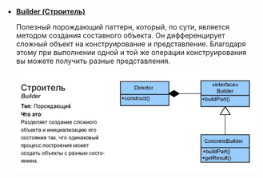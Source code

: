 
- [**Builder (Строитель)**](builder/)

    Полезный порождающий паттерн, который, по сути, является методом создания составного объекта. Он дифференцирует сложный объект на конструирование и представление. Благодаря этому при выполнении одной и той же операции конструирования вы можете получить разные представления.

    ![UML диаграмма паттерна](builder.jpg)